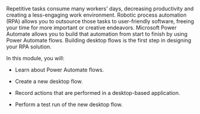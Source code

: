 Repetitive tasks consume many workers' days, decreasing productivity and creating a less-engaging work environment. Robotic process automation (RPA) allows you to outsource those tasks to user-friendly software, freeing your time for more important or creative endeavors. Microsoft Power Automate allows you to build that automation from start to finish by using Power Automate flows. Building desktop flows is the first step in designing your RPA solution.

In this module, you will:

-   Learn about Power Automate flows.

-   Create a new desktop flow.

-   Record actions that are performed in a desktop-based application.

-   Perform a test run of the new desktop flow.
